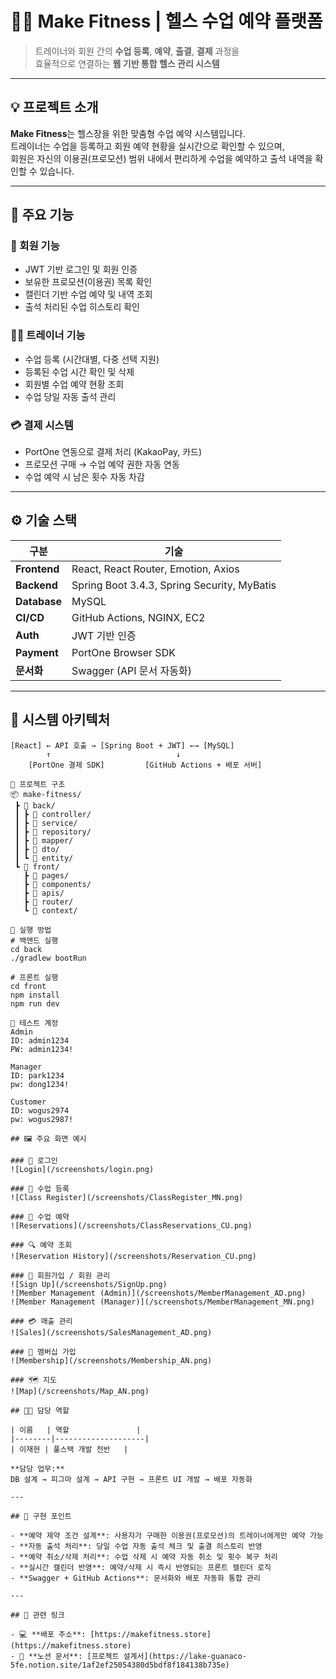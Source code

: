 # 🏋️‍♂️ Make Fitness | 헬스 수업 예약 플랫폼

> 트레이너와 회원 간의 **수업 등록**, **예약**, **출결**, **결제** 과정을  
> 효율적으로 연결하는 **웹 기반 통합 헬스 관리 시스템**

---

## 💡 프로젝트 소개

**Make Fitness**는 헬스장을 위한 맞춤형 수업 예약 시스템입니다.  
트레이너는 수업을 등록하고 회원 예약 현황을 실시간으로 확인할 수 있으며,  
회원은 자신의 이용권(프로모션) 범위 내에서 편리하게 수업을 예약하고 출석 내역을 확인할 수 있습니다.

---

## 🎯 주요 기능

### 👥 회원 기능
- JWT 기반 로그인 및 회원 인증
- 보유한 프로모션(이용권) 목록 확인
- 캘린더 기반 수업 예약 및 내역 조회
- 출석 처리된 수업 히스토리 확인

### 🏋️‍♂️ 트레이너 기능
- 수업 등록 (시간대별, 다중 선택 지원)
- 등록된 수업 시간 확인 및 삭제
- 회원별 수업 예약 현황 조회
- 수업 당일 자동 출석 관리

### 💳 결제 시스템
- PortOne 연동으로 결제 처리 (KakaoPay, 카드)
- 프로모션 구매 → 수업 예약 권한 자동 연동
- 수업 예약 시 남은 횟수 자동 차감

---

## ⚙️ 기술 스택

| 구분 | 기술 |
|------|------|
| **Frontend** | React, React Router, Emotion, Axios |
| **Backend** | Spring Boot 3.4.3, Spring Security, MyBatis |
| **Database** | MySQL |
| **CI/CD** | GitHub Actions, NGINX, EC2 |
| **Auth** | JWT 기반 인증 |
| **Payment** | PortOne Browser SDK |
| **문서화** | Swagger (API 문서 자동화) |

---

## 🧱 시스템 아키텍처

```plaintext
[React] ← API 호출 → [Spring Boot + JWT] ←→ [MySQL]
        ↑                            ↓
    [PortOne 결제 SDK]         [GitHub Actions + 배포 서버]

📂 프로젝트 구조
📦 make-fitness/
 ┣ 📁 back/
 ┃ ┣ 📁 controller/
 ┃ ┣ 📁 service/
 ┃ ┣ 📁 repository/
 ┃ ┣ 📁 mapper/
 ┃ ┣ 📁 dto/
 ┃ ┗ 📁 entity/
 ┗ 📁 front/
   ┣ 📁 pages/
   ┣ 📁 components/
   ┣ 📁 apis/
   ┣ 📁 router/
   ┗ 📁 context/

🚀 실행 방법
# 백엔드 실행
cd back
./gradlew bootRun

# 프론트 실행
cd front
npm install
npm run dev

🧪 테스트 계정
Admin
ID: admin1234
PW: admin1234!

Manager
ID: park1234
pw: dong1234!

Customer
ID: wogus2974
pw: wogus2987!

## 🖼️ 주요 화면 예시

### 🔐 로그인
![Login](/screenshots/login.png)

### 📝 수업 등록
![Class Register](/screenshots/ClassRegister_MN.png)

### 📅 수업 예약
![Reservations](/screenshots/ClassReservations_CU.png)

### 🔍 예약 조회
![Reservation History](/screenshots/Reservation_CU.png)

### 👤 회원가입 / 회원 관리
![Sign Up](/screenshots/SignUp.png)
![Member Management (Admin)](/screenshots/MemberManagement_AD.png)
![Member Management (Manager)](/screenshots/MemberManagement_MN.png)

### 💳 매출 관리
![Sales](/screenshots/SalesManagement_AD.png)

### 📌 멤버십 가입
![Membership](/screenshots/Membership_AN.png)

### 🗺️ 지도
![Map](/screenshots/Map_AN.png)

## 👨‍💻 담당 역할

| 이름   | 역할               |
|--------|--------------------|
| 이재현 | 풀스택 개발 전반   |

**담당 업무:**  
DB 설계 → 피그마 설계 → API 구현 → 프론트 UI 개발 → 배포 자동화

---

## 🧠 구현 포인트

- **예약 제약 조건 설계**: 사용자가 구매한 이용권(프로모션)의 트레이너에게만 예약 가능
- **자동 출석 처리**: 당일 수업 자동 출석 체크 및 출결 히스토리 반영
- **예약 취소/삭제 처리**: 수업 삭제 시 예약 자동 취소 및 횟수 복구 처리
- **실시간 캘린더 반영**: 예약/삭제 시 즉시 반영되는 프론트 캘린더 로직
- **Swagger + GitHub Actions**: 문서화와 배포 자동화 통합 관리

---

## 🔗 관련 링크

- 💻 **배포 주소**: [https://makefitness.store](https://makefitness.store)
- 🧾 **노션 문서**: [프로젝트 설계서](https://lake-guanaco-5fe.notion.site/1af2ef25054380d5bdf8f184138b735e)



